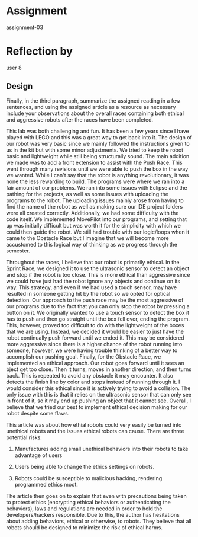 # Assignment

assignment-03

# Reflection by

user 8

## Design

Finally, in the third paragraph,
summarize the assigned reading in a few sentences, and using the assigned article as a resource
as necessary include your observations about the overall races containing both ethical and
aggressive robots after the races have been completed.


This lab was both challenging and fun. It has been a few years since I have played with LEGO
and this was a great way to get back into it. The design of our robot was very basic since we
mainly followed the instructions given to us in the kit but with some minor adjustments. We
tried to keep the robot basic and lightweight while still being structurally sound. The main
addition we made was to add a front extension to assist with the Push Race. This went through
many revisions until we were able to push the box in the way we wanted. While I can't say
that the robot is anything revolutionary, it was none the less rewarding to build. The programs
were where we ran into a fair amount of our problems. We ran into some issues with
Eclipse and the pathing for the projects, as well as some issues with uploading the programs
to the robot. The uploading issues mainly arose from having to find the name of the robot as well
as making sure our IDE project folders were all created correctly. Additionally, we had some
difficulty with the code itself. We implemented MovePilot into our programs, and setting
that up was initially difficult but was worth it for the simplicity with which we could
then guide the robot. We still had trouble with our logic/loops when it came to the Obstacle
Race but I imagine that we will become more accustomed to this logical way of thinking as we
progress through the semester.

Throughout the races, I believe that our robot is primarily ethical. In the Sprint Race, we
designed it to use the ultrasonic sensor to detect an object and stop if the robot is too close.
This is more ethical than aggressive since we could have just had the robot ignore any objects
and continue on its way. This strategy, and even if we had used a touch sensor, may have resulted
in someone getting hit by the robot so we opted for optical detection. Our approach to the push
race may be the most aggressive of our programs due to the fact that you can only stop the robot
by pressing a button on it. We originally wanted to use a touch sensor to detect the box it has
to push and then go straight until the box fell over, ending the program. This, however, proved
too difficult to do with the lightweight of the boxes that we are using. Instead, we decided it
would be easier to just have the robot continually push forward until we ended it. This may be
considered more aggressive since there is a higher chance of the robot running into someone,
however, we were having trouble thinking of a better way to accomplish our pushing goal. Finally,
for the Obstacle Race, we implemented an ethical approach. Our robot goes forward until it sees an
bject get too close. Then it turns, moves in another direction, and then turns back. This is repeated
to avoid any obstacle it may encounter. It also detects the finish line by color and stops instead of
running through it. I would consider this ethical since it is actively trying to avoid a collision.
The only issue with this is that it relies on the ultrasonic sensor that can only see in front of it,
so it may end up pushing an object that it cannot see. Overall, I believe that we tried our best to
implement ethical decision making for our robot despite some flaws.

This article was about how ethial robots could very easily be turned into unethical robots and the
issues ethical robots can cause. There are three potential risks:

1. Manufactures adding small unethical behaviors into their robots to take advantage of users

2. Users being able to change the ethics settings on robots.

3. Robots could be susceptible to malicious hacking, rendering programmed ethics moot.

The article then goes on to explain that even with precautions being taken to protect ethics
(encrypting ethical behaviors or authenticating the behaviors), laws and regulations are
needed in order to hold the developers/hackers responsible. Due to this, the author has
hesitations about adding behaviors, ethical or otherwise, to robots. They believe that
all robots should be designed to minimize the risk of ethical harms.
